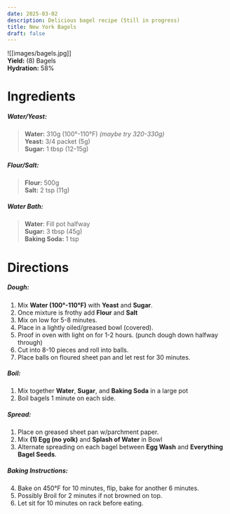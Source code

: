 ```yaml
---
date: 2025-03-02
description: Delicious bagel recipe (Still in progress)
title: New York Bagels
draft: false
---
```


![[images/bagels.jpg]]  
**Yield:** (8) Bagels  
**Hydration:** 58%  
# Ingredients
##### Water/Yeast:
> **Water:** 310g (100°-110°F) *(maybe try 320-330g)*  
> **Yeast:** 3/4 packet (5g)  
> **Sugar:** 1 tbsp (12-15g)  
##### Flour/Salt:
> **Flour:** 500g  
> **Salt:** 2 tsp (11g)  
##### Water Bath:
> **Water**: Fill pot halfway  
> **Sugar:** 3 tbsp (45g)  
> **Baking Soda:** 1 tsp  

# Directions
##### Dough:
1. Mix **Water (100°-110°F)** with **Yeast** and **Sugar**.
2. Once mixture is frothy add **Flour** and **Salt**
3. Mix on low for 5-8 minutes.
4. Place in a lightly oiled/greased bowl (covered).
5. Proof in oven with light on for 1-2 hours. (punch dough down halfway through)
6. Cut into 8-10 pieces and roll into balls.
7. Place balls on floured sheet pan and let rest for 30 minutes.
##### Boil:
1. Mix together **Water**, **Sugar**, and **Baking Soda** in a large pot
2. Boil bagels 1 minute on each side.
##### Spread:
1. Place on greased sheet pan w/parchment paper.
2. Mix **(1) Egg (no yolk)** and **Splash of Water** in Bowl
3. Alternate spreading on each bagel between **Egg Wash** and **Everything Bagel Seeds**.
 
 ##### Baking Instructions:
4. Bake on 450°F for 10 minutes, flip, bake for another 6 minutes.
5. Possibly Broil for 2 minutes if not browned on top.
6. Let sit for 10 minutes on rack before eating.

